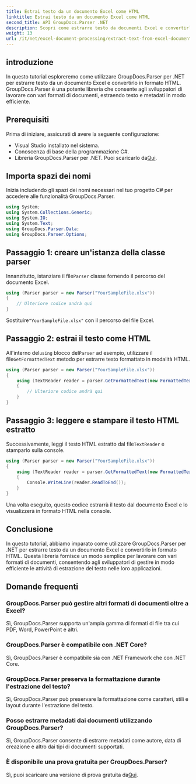 ```yaml
---
title: Estrai testo da un documento Excel come HTML
linktitle: Estrai testo da un documento Excel come HTML
second_title: API GroupDocs.Parser .NET
description: Scopri come estrarre testo da documenti Excel e convertirlo in HTML utilizzando GroupDocs.Parser per .NET.
weight: 13
url: /it/net/excel-document-processing/extract-text-from-excel-document-as-html/
---
```

## introduzione
In questo tutorial esploreremo come utilizzare GroupDocs.Parser per .NET per estrarre testo da un documento Excel e convertirlo in formato HTML. GroupDocs.Parser è una potente libreria che consente agli sviluppatori di lavorare con vari formati di documenti, estraendo testo e metadati in modo efficiente.
## Prerequisiti
Prima di iniziare, assicurati di avere la seguente configurazione:
- Visual Studio installato nel sistema.
- Conoscenza di base della programmazione C#.
-  Libreria GroupDocs.Parser per .NET. Puoi scaricarlo da[Qui](https://releases.groupdocs.com/parser/net/).
## Importa spazi dei nomi
Inizia includendo gli spazi dei nomi necessari nel tuo progetto C# per accedere alle funzionalità GroupDocs.Parser.
```csharp
using System;
using System.Collections.Generic;
using System.IO;
using System.Text;
using GroupDocs.Parser.Data;
using GroupDocs.Parser.Options;
```
## Passaggio 1: creare un'istanza della classe parser
 Innanzitutto, istanziare il file`Parser` classe fornendo il percorso del documento Excel.
```csharp
using (Parser parser = new Parser("YourSampleFile.xlsx"))
{
    // Ulteriore codice andrà qui
}
```
 Sostituire`"YourSampleFile.xlsx"` con il percorso del file Excel.
## Passaggio 2: estrai il testo come HTML
 All'interno del`using` blocco del`Parser` ad esempio, utilizzare il file`GetFormattedText` metodo per estrarre testo formattato in modalità HTML.
```csharp
using (Parser parser = new Parser("YourSampleFile.xlsx"))
{
    using (TextReader reader = parser.GetFormattedText(new FormattedTextOptions(FormattedTextMode.Html)))
    {
        // Ulteriore codice andrà qui
    }
}
```
## Passaggio 3: leggere e stampare il testo HTML estratto
 Successivamente, leggi il testo HTML estratto dal file`TextReader` e stamparlo sulla console.
```csharp
using (Parser parser = new Parser("YourSampleFile.xlsx"))
{
    using (TextReader reader = parser.GetFormattedText(new FormattedTextOptions(FormattedTextMode.Html)))
    {
        Console.WriteLine(reader.ReadToEnd());
    }
}
```
Una volta eseguito, questo codice estrarrà il testo dal documento Excel e lo visualizzerà in formato HTML nella console.
## Conclusione
In questo tutorial, abbiamo imparato come utilizzare GroupDocs.Parser per .NET per estrarre testo da un documento Excel e convertirlo in formato HTML. Questa libreria fornisce un modo semplice per lavorare con vari formati di documenti, consentendo agli sviluppatori di gestire in modo efficiente le attività di estrazione del testo nelle loro applicazioni.

## Domande frequenti
### GroupDocs.Parser può gestire altri formati di documenti oltre a Excel?
Sì, GroupDocs.Parser supporta un'ampia gamma di formati di file tra cui PDF, Word, PowerPoint e altri.
### GroupDocs.Parser è compatibile con .NET Core?
Sì, GroupDocs.Parser è compatibile sia con .NET Framework che con .NET Core.
### GroupDocs.Parser preserva la formattazione durante l'estrazione del testo?
Sì, GroupDocs.Parser può preservare la formattazione come caratteri, stili e layout durante l'estrazione del testo.
### Posso estrarre metadati dai documenti utilizzando GroupDocs.Parser?
Sì, GroupDocs.Parser consente di estrarre metadati come autore, data di creazione e altro dai tipi di documenti supportati.
### È disponibile una prova gratuita per GroupDocs.Parser?
 Sì, puoi scaricare una versione di prova gratuita da[Qui](https://releases.groupdocs.com/).